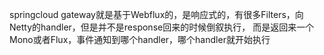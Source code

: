 springcloud gateway就是基于Webflux的，是响应式的，有很多Filters，向Netty的handler，但是并不是response回来的时候倒叙执行，
而是返回来一个Mono或者Flux，事件通知到哪个handler，哪个handler就开始执行